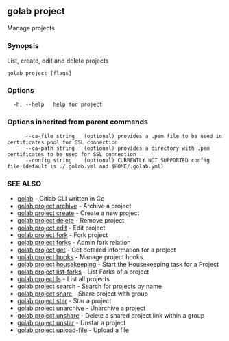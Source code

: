 ## golab project

Manage projects

### Synopsis


List, create, edit and delete projects

```
golab project [flags]
```

### Options

```
  -h, --help   help for project
```

### Options inherited from parent commands

```
      --ca-file string   (optional) provides a .pem file to be used in certificates pool for SSL connection
      --ca-path string   (optional) provides a directory with .pem certificates to be used for SSL connection
      --config string    (optional) CURRENTLY NOT SUPPORTED config file (default is ./.golab.yml and $HOME/.golab.yml)
```

### SEE ALSO
* [golab](golab.md)	 - Gitlab CLI written in Go
* [golab project archive](golab_project_archive.md)	 - Archive a project
* [golab project create](golab_project_create.md)	 - Create a new project
* [golab project delete](golab_project_delete.md)	 - Remove project
* [golab project edit](golab_project_edit.md)	 - Edit project
* [golab project fork](golab_project_fork.md)	 - Fork project
* [golab project forks](golab_project_forks.md)	 - Admin fork relation
* [golab project get](golab_project_get.md)	 - Get detailed information for a project
* [golab project hooks](golab_project_hooks.md)	 - Manage project hooks.
* [golab project housekeeping](golab_project_housekeeping.md)	 - Start the Housekeeping task for a Project
* [golab project list-forks](golab_project_list-forks.md)	 - List Forks of a project
* [golab project ls](golab_project_ls.md)	 - List all projects
* [golab project search](golab_project_search.md)	 - Search for projects by name
* [golab project share](golab_project_share.md)	 - Share project with group
* [golab project star](golab_project_star.md)	 - Star a project 
* [golab project unarchive](golab_project_unarchive.md)	 - Unarchive a project
* [golab project unshare](golab_project_unshare.md)	 - Delete a shared project link within a group
* [golab project unstar](golab_project_unstar.md)	 - Unstar a project
* [golab project upload-file](golab_project_upload-file.md)	 - Upload a file

